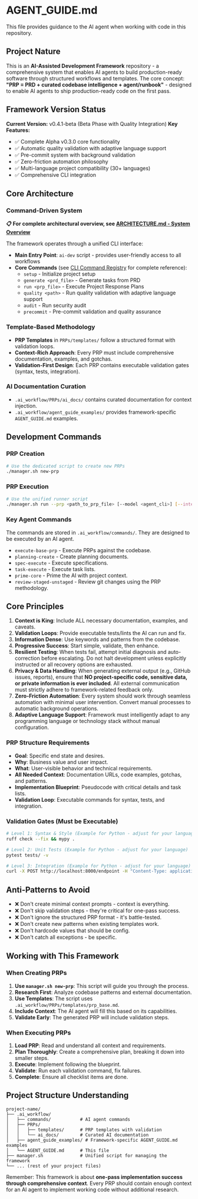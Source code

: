 # AGENT_GUIDE.md

This file provides guidance to the AI agent when working with code in this repository.

## Project Nature

This is an **AI-Assisted Development Framework** repository - a comprehensive system that enables AI agents to build production-ready software through structured workflows and templates. The core concept: **"PRP = PRD + curated codebase intelligence + agent/runbook"** - designed to enable AI agents to ship production-ready code on the first pass.

## Framework Version Status

**Current Version:** v0.4.1-beta (Beta Phase with Quality Integration)
**Key Features:** 
- ✅ Complete Alpha v0.3.0 core functionality
- ✅ Automatic quality validation with adaptive language support
- ✅ Pre-commit system with background validation
- ✅ Zero-friction automation philosophy
- ✅ Multi-language project compatibility (30+ languages)
- ✅ Comprehensive CLI integration

## Core Architecture

### Command-Driven System

**📋 For complete architectural overview, see [ARCHITECTURE.md - System Overview](ARCHITECTURE.md#1-system-overview)**

The framework operates through a unified CLI interface:
- **Main Entry Point**: `ai-dev` script - provides user-friendly access to all workflows
- **Core Commands** (see [CLI Command Registry](ARCHITECTURE.md#command-registry) for complete reference):
  - `setup` - Initialize project setup
  - `generate <prd_file>` - Generate tasks from PRD
  - `run <prp_file>` - Execute Project Response Plans
  - `quality <path>` - Run quality validation with adaptive language support
  - `audit` - Run security audit
  - `precommit` - Pre-commit validation and quality assurance

### Template-Based Methodology

- **PRP Templates** in `PRPs/templates/` follow a structured format with validation loops.
- **Context-Rich Approach**: Every PRP must include comprehensive documentation, examples, and gotchas.
- **Validation-First Design**: Each PRP contains executable validation gates (syntax, tests, integration).

### AI Documentation Curation

- `.ai_workflow/PRPs/ai_docs/` contains curated documentation for context injection.
- `.ai_workflow/agent_guide_examples/` provides framework-specific `AGENT_GUIDE.md` examples.

## Development Commands

### PRP Creation

```bash
# Use the dedicated script to create new PRPs
./manager.sh new-prp
```

### PRP Execution

```bash
# Use the unified runner script
./manager.sh run --prp <path_to_prp_file> [--model <agent_cli>] [--interactive]
```

### Key Agent Commands

The commands are stored in `.ai_workflow/commands/`. They are designed to be executed by an AI agent.
- `execute-base-prp` - Execute PRPs against the codebase.
- `planning-create` - Create planning documents.
- `spec-execute` - Execute specifications.
- `task-execute` - Execute task lists.
- `prime-core` - Prime the AI with project context.
- `review-staged-unstaged` - Review git changes using the PRP methodology.

## Core Principles

1.  **Context is King**: Include ALL necessary documentation, examples, and caveats.
2.  **Validation Loops**: Provide executable tests/lints the AI can run and fix.
3.  **Information Dense**: Use keywords and patterns from the codebase.
4.  **Progressive Success**: Start simple, validate, then enhance.
5.  **Resilient Testing**: When tests fail, attempt initial diagnosis and auto-correction before escalating. Do not halt development unless explicitly instructed or all recovery options are exhausted.
6.  **Privacy & Data Handling**: When generating external output (e.g., GitHub issues, reports), ensure that **NO project-specific code, sensitive data, or private information is ever included**. All external communication must strictly adhere to framework-related feedback only.
7.  **Zero-Friction Automation**: Every system should work through seamless automation with minimal user intervention. Convert manual processes to automatic background operations.
8.  **Adaptive Language Support**: Framework must intelligently adapt to any programming language or technology stack without manual configuration.

### PRP Structure Requirements

- **Goal**: Specific end state and desires.
- **Why**: Business value and user impact.
- **What**: User-visible behavior and technical requirements.
- **All Needed Context**: Documentation URLs, code examples, gotchas, and patterns.
- **Implementation Blueprint**: Pseudocode with critical details and task lists.
- **Validation Loop**: Executable commands for syntax, tests, and integration.

### Validation Gates (Must be Executable)

```bash
# Level 1: Syntax & Style (Example for Python - adjust for your language)
ruff check --fix && mypy .

# Level 2: Unit Tests (Example for Python - adjust for your language)
pytest tests/ -v

# Level 3: Integration (Example for Python - adjust for your language)
curl -X POST http://localhost:8000/endpoint -H "Content-Type: application/json" -d '{...}'
```

## Anti-Patterns to Avoid

- ❌ Don't create minimal context prompts - context is everything.
- ❌ Don't skip validation steps - they're critical for one-pass success.
- ❌ Don't ignore the structured PRP format - it's battle-tested.
- ❌ Don't create new patterns when existing templates work.
- ❌ Don't hardcode values that should be config.
- ❌ Don't catch all exceptions - be specific.

## Working with This Framework

### When Creating PRPs

1.  **Use `manager.sh new-prp`**: This script will guide you through the process.
2.  **Research First**: Analyze codebase patterns and external documentation.
3.  **Use Templates**: The script uses `.ai_workflow/PRPs/templates/prp_base.md`.
4.  **Include Context**: The AI agent will fill this based on its capabilities.
5.  **Validate Early**: The generated PRP will include validation steps.

### When Executing PRPs

1.  **Load PRP**: Read and understand all context and requirements.
2.  **Plan Thoroughly**: Create a comprehensive plan, breaking it down into smaller steps.
3.  **Execute**: Implement following the blueprint.
4.  **Validate**: Run each validation command, fix failures.
5.  **Complete**: Ensure all checklist items are done.

## Project Structure Understanding

```
project-name/
├── .ai_workflow/
│   ├── commands/           # AI agent commands
│   ├── PRPs/
│   │   ├── templates/      # PRP templates with validation
│   │   └── ai_docs/        # Curated AI documentation
│   ├── agent_guide_examples/ # Framework-specific AGENT_GUIDE.md examples
│   └── AGENT_GUIDE.md      # This file
├── manager.sh              # Unified script for managing the framework
└── ... (rest of your project files)
```

Remember: This framework is about **one-pass implementation success through comprehensive context**. Every PRP should contain enough context for an AI agent to implement working code without additional research.